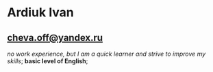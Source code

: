 # Ardiuk Ivan
## cheva.off@yandex.ru
_no work experience, but I am a quick learner and strive to improve my skills_;
**basic level of English**;

